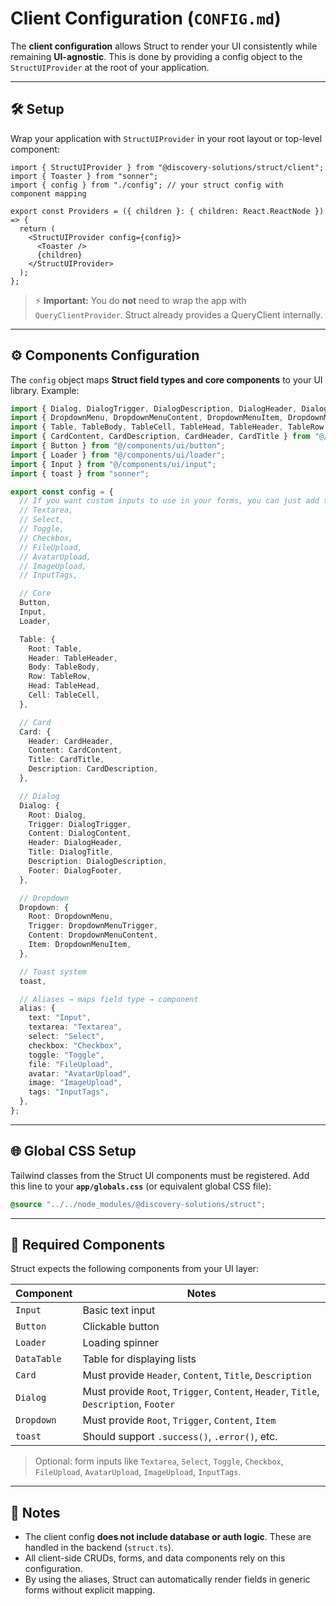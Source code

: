 # Client Configuration (`CONFIG.md`)

The **client configuration** allows Struct to render your UI consistently while remaining **UI-agnostic**. This is done by providing a config object to the `StructUIProvider` at the root of your application.

---

## 🛠 Setup

Wrap your application with `StructUIProvider` in your root layout or top-level component:

```tsx
import { StructUIProvider } from "@discovery-solutions/struct/client";
import { Toaster } from "sonner";
import { config } from "./config"; // your struct config with component mapping

export const Providers = ({ children }: { children: React.ReactNode }) => {
  return (
    <StructUIProvider config={config}>
      <Toaster />
      {children}
    </StructUIProvider>
  );
};
```

> ⚡ **Important:** You do **not** need to wrap the app with `QueryClientProvider`. Struct already provides a QueryClient internally.

---

## ⚙️ Components Configuration

The `config` object maps **Struct field types and core components** to your UI library. Example:

```ts
import { Dialog, DialogTrigger, DialogDescription, DialogHeader, DialogTitle, DialogContent, DialogFooter } from "@/components/ui/dialog";
import { DropdownMenu, DropdownMenuContent, DropdownMenuItem, DropdownMenuTrigger } from "@/components/ui/dropdown-menu";
import { Table, TableBody, TableCell, TableHead, TableHeader, TableRow } from "@/components/ui/table";
import { CardContent, CardDescription, CardHeader, CardTitle } from "@/components/ui/card";
import { Button } from "@/components/ui/button";
import { Loader } from "@/components/ui/loader";
import { Input } from "@/components/ui/input";
import { toast } from "sonner";

export const config = {
  // If you want custom inputs to use in your forms, you can just add them here:
  // Textarea,
  // Select,
  // Toggle,
  // Checkbox,
  // FileUpload,
  // AvatarUpload,
  // ImageUpload,
  // InputTags,

  // Core
  Button,
  Input,
  Loader,

  Table: {
    Root: Table,
    Header: TableHeader,
    Body: TableBody,
    Row: TableRow,
    Head: TableHead,
    Cell: TableCell,
  },

  // Card
  Card: {
    Header: CardHeader,
    Content: CardContent,
    Title: CardTitle,
    Description: CardDescription,
  },

  // Dialog
  Dialog: {
    Root: Dialog,
    Trigger: DialogTrigger,
    Content: DialogContent,
    Header: DialogHeader,
    Title: DialogTitle,
    Description: DialogDescription,
    Footer: DialogFooter,
  },

  // Dropdown
  Dropdown: {
    Root: DropdownMenu,
    Trigger: DropdownMenuTrigger,
    Content: DropdownMenuContent,
    Item: DropdownMenuItem,
  },

  // Toast system
  toast,

  // Aliases → maps field type → component
  alias: {
    text: "Input",
    textarea: "Textarea",
    select: "Select",
    checkbox: "Checkbox",
    toggle: "Toggle",
    file: "FileUpload",
    avatar: "AvatarUpload",
    image: "ImageUpload",
    tags: "InputTags",
  },
};
```

---

## 🌐 Global CSS Setup

Tailwind classes from the Struct UI components must be registered.
Add this line to your **`app/globals.css`** (or equivalent global CSS file):

```css
@source "../../node_modules/@discovery-solutions/struct";
```

---

## 🧩 Required Components

Struct expects the following components from your UI layer:

| Component   | Notes                                                                      |
| ----------- | -------------------------------------------------------------------------- |
| `Input`     | Basic text input                                                           |
| `Button`    | Clickable button                                                           |
| `Loader`    | Loading spinner                                                            |
| `DataTable` | Table for displaying lists                                                 |
| `Card`      | Must provide `Header`, `Content`, `Title`, `Description`                   |
| `Dialog`    | Must provide `Root`, `Trigger`, `Content`, `Header`, `Title`, `Description`, `Footer` |
| `Dropdown`  | Must provide `Root`, `Trigger`, `Content`, `Item`                          |
| `toast`     | Should support `.success()`, `.error()`, etc.                              |

> Optional: form inputs like `Textarea`, `Select`, `Toggle`, `Checkbox`, `FileUpload`, `AvatarUpload`, `ImageUpload`, `InputTags`.

---

## 🔧 Notes

* The client config **does not include database or auth logic**. These are handled in the backend (`struct.ts`).
* All client-side CRUDs, forms, and data components rely on this configuration.
* By using the aliases, Struct can automatically render fields in generic forms without explicit mapping.